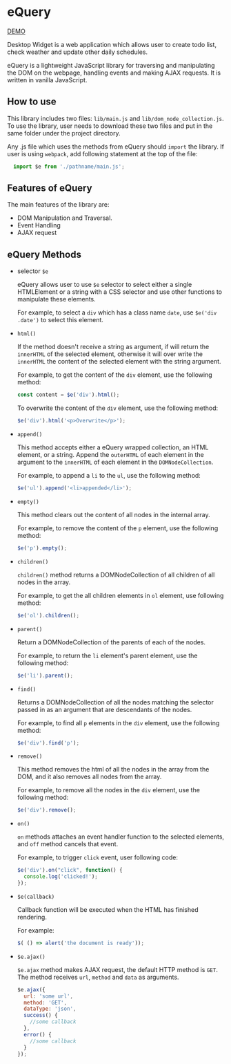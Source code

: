 # eQuery

[DEMO](http://www.chaofan.live/eQuery/)

Desktop Widget is a web application which allows user to create todo list, check weather and update other daily schedules.

eQuery is a lightweight JavaScript library for traversing and manipulating the DOM on the webpage, handling events and making AJAX requests. It is written in vanilla JavaScript.

## How to use

This library includes two files: `lib/main.js` and `lib/dom_node_collection.js`. To use the library, user needs to download these two files and put in the same folder under the project directory.

Any .js file which uses the methods from eQuery should `import` the library. If user is using `webpack`, add following statement at the top of the file:

```js
  import $e from './pathname/main.js';
```

## Features of eQuery

The main features of the library are:

* DOM Manipulation and Traversal.
* Event Handling
* AJAX request


## eQuery Methods

* selector `$e`

  eQuery allows user to use `$e` selector to select either a single HTMLElement or a string with a CSS selector and use other functions to manipulate these elements.

  For example, to select a `div` which has a class name `date`, use `$e('div .date')` to select this element.

* `html()`

  If the method doesn't receive a string as argument, if will return the `innerHTML` of the selected element, otherwise it will over write the `innerHTML` the content of the selected element with the string argument.

  For example, to get the content of the `div` element, use the following method:

  ```js
  const content = $e('div').html();
  ```

  To overwrite the content of the `div` element, use the following method:

  ```js
  $e('div').html('<p>Overwrite</p>');
  ```


* `append()`

  This method accepts either a eQuery wrapped collection, an HTML element, or a string. Append the `outerHTML` of each element in the argument to the `innerHTML` of each element in the `DOMNodeCollection`.

  For example, to append a `li` to the `ul`, use the following method:

  ```js
  $e('ul').append('<li>appended</li>');
  ```


* `empty()`

  This method clears out the content of all nodes in the internal array.

  For example, to remove the content of the `p` element, use the following method:

  ```js
  $e('p').empty();
  ```

* `children()`

  `children()` method returns a DOMNodeCollection of all children of all nodes in the array.

  For example, to get the all children elements in `ol` element, use following method:

  ```js
  $e('ol').children();
  ```

* `parent()`

  Return a DOMNodeCollection of the parents of each of the nodes.

  For example, to return the `li` element's parent element, use the following method:

  ```js
  $e('li').parent();
  ```

* `find()`

  Returns a DOMNodeCollection of all the nodes matching the selector passed in as an argument that are descendants of the nodes.

  For example, to find all `p` elements in the `div` element, use the following method:

  ```js
  $e('div').find('p');
  ```
* `remove()`

  This method removes the html of all the nodes in the array from the DOM, and it also removes all nodes from the array.

  For example, to remove all the nodes in the `div` element, use the following method:

  ```js
  $e('div').remove();
  ```

* `on()`

  `on` methods attaches an event handler function to the selected elements, and `off` method cancels that event.

    For example, to trigger `click` event, user following code:

    ```js
    $e('div').on("click", function() {
      console.log('clicked!');
    });
    ```

* `$e(callback)`

   Callback function will be executed when the HTML has finished rendering.

   For example:

   ```js
   $( () => alert('the document is ready'));
   ```

* `$e.ajax()`

  `$e.ajax` method makes AJAX request, the default HTTP method is `GET`. The method receives `url`, `method` and `data` as arguments.

  ```js
  $e.ajax({
    url: 'some url',
    method: 'GET',
    dataType: 'json',
    success() {
      //some callback
    },
    error() {
      //some callback
    }
  });
  ```
